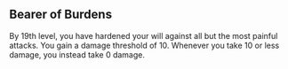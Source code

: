 ## Bearer of Burdens
By 19th level, you have hardened your will against all but the most painful attacks. You gain a damage threshold of 10. Whenever you take 10 or less damage, you instead take 0 damage.
